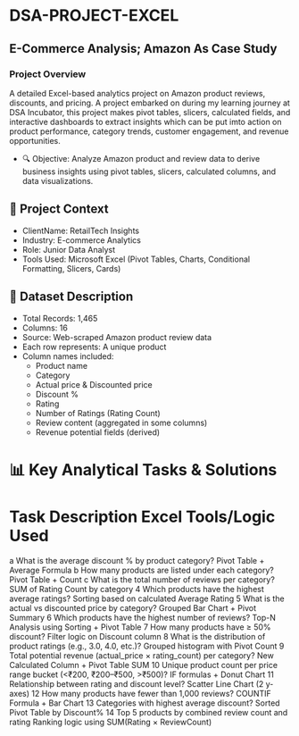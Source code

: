# DSA-PROJECT-EXCEL
## E-Commerce Analysis; Amazon As Case Study

### Project Overview
A detailed Excel-based analytics project on Amazon product reviews, discounts, and pricing. A project embarked on during my learning journey at DSA Incubator, this project makes pivot tables, slicers, calculated fields, and interactive dashboards to extract insights which can be put imto action on product performance, category trends, customer engagement, and revenue opportunities.

-  🔍 Objective: Analyze Amazon product and review data to derive business insights using pivot tables, slicers, calculated columns, and data visualizations.

## 🏢 Project Context
- ClientName: RetailTech Insights
- Industry: E-commerce Analytics
- Role: Junior Data Analyst
- Tools Used: Microsoft Excel (Pivot Tables, Charts, Conditional Formatting, Slicers, Cards)

## 🧾 Dataset Description
- Total Records: 1,465
- Columns: 16
- Source: Web-scraped Amazon product review data
- Each row represents: A unique product
- Column names included:
   - Product name
   - Category
   - Actual price & Discounted price
   - Discount %
   - Rating
   - Number of Ratings (Rating Count)
   - Review content (aggregated in some columns)
   - Revenue potential fields (derived)
# 📊 Key Analytical Tasks & Solutions
#	Task Description	Excel Tools/Logic Used
  a What is the average discount % by product category?	Pivot Table + Average Formula
  b How many products are listed under each category?	Pivot Table + Count
c  What is the total number of reviews per category?	SUM of Rating Count by category
4	 Which products have the highest average ratings?	Sorting based on calculated Average Rating
5	What is the actual vs discounted price by category?	Grouped Bar Chart + Pivot Summary
6	Which products have the highest number of reviews?	Top-N Analysis using Sorting + Pivot Table
7	How many products have ≥ 50% discount?	Filter logic on Discount column
8	What is the distribution of product ratings (e.g., 3.0, 4.0, etc.)?	Grouped histogram with Pivot Count
9	Total potential revenue (actual_price × rating_count) per category?	New Calculated Column + Pivot Table SUM
10	Unique product count per price range bucket (<₹200, ₹200–₹500, >₹500)?	IF formulas + Donut Chart
11	Relationship between rating and discount level?	Scatter Line Chart (2 y-axes)
12	How many products have fewer than 1,000 reviews?	COUNTIF Formula + Bar Chart
13	Categories with highest average discount?	Sorted Pivot Table by Discount%
14	Top 5 products by combined review count and rating	Ranking logic using SUM(Rating × ReviewCount)

